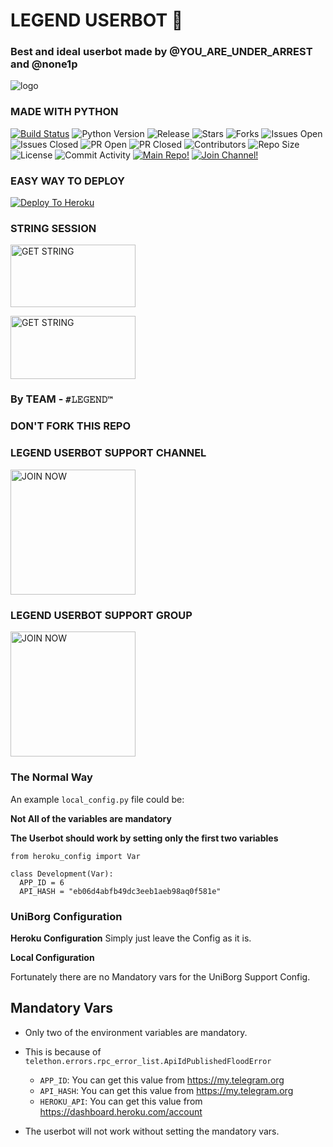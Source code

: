 # LEGEND USERBOT 🌹

### Best and ideal userbot made by @YOU_ARE_UNDER_ARREST and  @none1p



![logo](https://telegra.ph/file/ee654dc022141d6a4b608.jpg)






### MADE WITH PYTHON


[![Build Status](https://travis-ci.com/Bristi-OP/LEGEND.svg?branch=master)](https://travis-ci.com/Bristi-OP/LEGEND) ![Python Version](https://img.shields.io/badge/python-3.8-lightgrey) ![Release](https://img.shields.io/github/v/release/Bristi-OP/LEGEND) ![Stars](https://img.shields.io/github/stars/Bristi-OP/LEGEND) ![Forks](https://img.shields.io/github/forks/Bristi-OP/LEGEND) ![Issues Open](https://img.shields.io/github/issues/Bristi-OP/LEGEND) ![Issues Closed](https://img.shields.io/github/issues-closed/Bristi-OP/LEGEND) ![PR Open](https://img.shields.io/github/issues-pr/Bristi-OP/LEGEND) ![PR Closed](https://img.shields.io/github/issues-pr-closed/Bristi-OP/LEGEND) ![Contributors](https://img.shields.io/github/contributors/Bristi-OP/LEGEND) ![Repo Size](https://img.shields.io/github/repo-size/Bristi-OP/LEGEND) ![License](https://img.shields.io/github/license/Bristi-OP/LEGEND) ![Commit Activity](https://img.shields.io/github/commit-activity/m/Bristi-OP/LEGEND) [![Main Repo!](https://img.shields.io/badge/Main%20Repo-!-orange)](https://github.com/Bristi-OP/LEGEND) [![Join Channel!](https://img.shields.io/badge/Join%20Channel-!-red)](https://t.me/legend_userbot_support_channel) 


### EASY WAY TO DEPLOY

[![Deploy To Heroku](https://www.herokucdn.com/deploy/button.svg)](https://heroku.com/deploy?template=https://github.com/Bristi-OP/LEGEND/)

### STRING SESSION 

<p align="centre"><a href="https://repl.it/@aritramandal1/Legenduserbot?template=https://repl.it/@aritramandal1/Legenduserbot#main.py"> <img src="https://telegra.ph/file/b9133ebfd256fb7d2993a.jpg" alt="GET STRING" width="200" height="100.100"/></a></p>
<p align="centre"><a href="https://repl.it/@bristi648/Legenduserbot?template=https://repl.it/@bristi648/Legenduserbot"> <img src="https://telegra.ph/file/938cab3c80aa99cb2937e.jpg" alt="GET STRING" width="200" height="100.100"/></a></p>






### By TEAM - `#𝙻𝙴𝙶𝙴𝙽𝙳™`

### DON'T FORK THIS REPO 


### LEGEND USERBOT SUPPORT CHANNEL





<p align="centre"><a href="https://t.me/legend_userbot_support_channel?template=https://t.me/legend_userbot_support_channel"> <img src="https://telegra.ph/file/6b2aeeccbbf98a3e64f01.jpg" alt="JOIN NOW " width="200" height="200.200"/></a></p>





### LEGEND USERBOT SUPPORT GROUP






<p align="centre"><a href="https://t.me/LEGEND_USERBOT_SUPPORT?template=https://t.me/LEGEND_USERBOT_SUPPORT"> <img src="https://telegra.ph/file/9ff92c38775ab62acf606.jpg" alt="JOIN NOW " width="200" height="200.200"/></a></p>





###  The Normal Way

An example `local_config.py` file could be:

**Not All of the variables are mandatory**

__The Userbot should work by setting only the first two variables__

```python3
from heroku_config import Var

class Development(Var):
  APP_ID = 6
  API_HASH = "eb06d4abfb49dc3eeb1aeb98aq0f581e"
```

### UniBorg Configuration


            
**Heroku Configuration**
Simply just leave the Config as it is.

**Local Configuration**

Fortunately there are no Mandatory vars for the UniBorg Support Config.

## Mandatory Vars

- Only two of the environment variables are mandatory.
- This is because of `telethon.errors.rpc_error_list.ApiIdPublishedFloodError`

    - `APP_ID`:   You can get this value from https://my.telegram.org
    - `API_HASH`:   You can get this value from https://my.telegram.org
    - `HEROKU_API`: You can get this value from https://dashboard.heroku.com/account 

- The userbot will not work without setting the mandatory vars.



